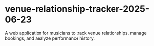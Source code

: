 # venue-relationship-tracker-2025-06-23
A web application for musicians to track venue relationships, manage bookings, and analyze performance history.
